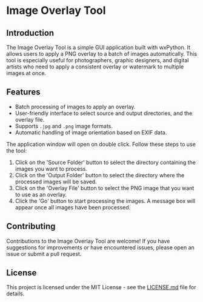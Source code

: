 # Image Overlay Tool

## Introduction
The Image Overlay Tool is a simple GUI application built with wxPython. It allows users to apply a PNG overlay to a batch of images automatically. This tool is especially useful for photographers, graphic designers, and digital artists who need to apply a consistent overlay or watermark to multiple images at once.

## Features
- Batch processing of images to apply an overlay.
- User-friendly interface to select source and output directories, and the overlay file.
- Supports `.jpg` and `.png` image formats.
- Automatic handling of image orientation based on EXIF data.

The application window will open on double click. Follow these steps to use the tool:
1. Click on the 'Source Folder' button to select the directory containing the images you want to process.
2. Click on the 'Output Folder' button to select the directory where the processed images will be saved.
3. Click on the 'Overlay File' button to select the PNG image that you want to use as an overlay.
4. Click the 'Go' button to start processing the images. A message box will appear once all images have been processed.

## Contributing
Contributions to the Image Overlay Tool are welcome! If you have suggestions for improvements or have encountered issues, please open an issue or submit a pull request.

## License
This project is licensed under the MIT License - see the [LICENSE.md](LICENSE) file for details.
